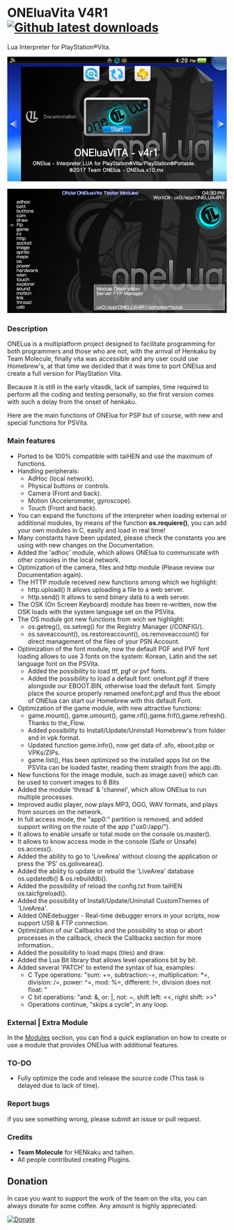 # ONEluaVita V4R1 [![Github latest downloads](https://img.shields.io/github/downloads/ONElua/ONEluaVita/total.svg)](https://github.com/ONElua/ONEluaVita/releases/latest)

Lua Interpreter for PlayStation®Vita.

![header](preview_1.png)

![header](preview_2.png)

### Description ###
ONELua is a multiplatform project designed to facilitate programming for both programmers and those who are not, with the arrival of Henkaku by Team Molecule, finally vita was accessible and any user could use Homebrew's, at that time we decided that it was time to port ONElua and create a full version for PlayStation Vita.

Because it is still in the early vitasdk, lack of samples, time required to perform all the coding and testing personally, so the first version comes with such a delay from the onset of henkaku.

Here are the main functions of ONElua for PSP but of course, with new and special functions for PSVita.

### Main features ###
- Ported to be 100% compatible with taiHEN and use the maximum of functions.
- Handling peripherals:
	* AdHoc (local network).
	* Physical buttons or controls.
	* Camera (Front and back).
	* Motion (Accelerometer, gyroscope).
	* Touch (Front and back).
- You can expand the functions of the interpreter when loading external or additional modules, by means of the function **os.requiere()**, you can add your own modules in C, easily and load in real time!
- Many constants have been updated, please check the constants you are using with new changes on the Documentation.
- Added the 'adhoc' module, which allows ONElua to communicate with other consoles in the local network.
- Optimization of the camera, files and http module (Please review our Documentation again).
- The HTTP module received new functions among which we highlight:
	* http.upload() It allows uploading a file to a web server.
	* http.send() It allows to send binary data to a web server.
- The OSK (On Screen Keyboard) module has been re-written, now the OSK loads with the system language set on the PSVita.
- The OS module got new functions from wich we highlight:
	* os.getreg(), os.setreg() for the Registry Manager (/CONFIG/).
	* os.saveaccount(), os.restoreaccount(), os.removeaccount() for direct management of the files of your PSN Account.
- Optimization of the font module, now the default PGF and PVF font loading allows to use 3 fonts on the system: Korean, Latin and the set language font on the PSVita.
	* Added the possibility to load ttf, pgf or pvf fonts.
	* Added the possibility to load a default font: onefont.pgf if there alongside our EBOOT.BIN, otherwise load the default font. Simply place the source properly renamed onefont.pgf and thus the eboot of ONElua can start our Homebrew with this default Font.
- Optimization of the game module, with new attractive functions:
	* game.mount(), game.umount(), game.rif(),game.frif(),game.refresh(). Thanks to the_Flow.
	* Added possibility to Install/Update/Uninstall Homebrew's from folder and in vpk format.
	* Updated function game.info(), now get data of .sfo, eboot.pbp or VPKs/ZIPs.
	* game.list(), Has been optimized so the installed apps list on the PSVita can be loaded faster, reading them straigth from the app.db.
- New functions for the image module, such as image.save() which can be used to convert images to 8 Bits
- Added the module 'thread' & 'channel', which allow ONElua to run multiple processes.
- Improved audio player, now plays MP3, OGG, WAV formats, and plays from sources on the network.
- In full access mode, the "app0:" partition is removed, and added support writing on the route of the app ("ux0:/app/<ID>").
- It allows to enable unsafe or total mode on the console os.master().
- It allows to know access mode in the console (Safe or Unsafe) os.access().
- Added the ability to go to 'LiveArea' without closing the application or press the 'PS' os.golivearea().
- Added the ability to update or rebuild the 'LiveArea' database os.updatedb() & os.rebuilddb().
- Added the possibility of reload the config.txt from taiHEN os.taicfgreload().
- Added the possibility of Install/Update/Uninstall CustomThemes of 'LiveArea'.
- Added ONEdebugger - Real-time debugger errors in your scripts, now support USB & FTP connection. 
- Optimization of our Callbacks and the possibility to stop or abort processes in the callback, check the Callbacks section for more information..
- Added the possibility to load maps (tiles) and draw.
- Added the Lua Bit library that allows level operations bit by bit.
- Added several 'PATCH' to extend the syntax of lua, examples:
	* C Type operations: "sum: +=, subtraction:-=, multiplication: *=, division: /=, power: ^=, mod: %=, different: !=, division does not float: \"
	* C bit operations: "and: &, or: |, not: ~, shift left: <<, right shift: >>"
	* Operations continue, "skips a cycle", in any loop.

### External | Extra Module ###
In the [Modules](https://github.com/ONElua/ONEluaVita/tree/master/modules) section, you can find a quick explanation on how to create or use a module that provides ONElua with additional features.

### TO-DO ###
- Fully optimize the code and release the source code (This task is delayed due to lack of time).

### Report bugs ###
if you see something wrong, please submit an issue or pull request.

### Credits ###
- **Team Molecule** for HENkaku and taihen.
- All people contributed creating Plugins.

## Donation ##
In case you want to support the work of the team on the vita, you can always donate for some coffee. Any amount is highly appreciated:

[![Donate](https://www.paypalobjects.com/en_US/i/btn/btn_donateCC_LG.gif)](https://www.paypal.com/cgi-bin/webscr?cmd=_donations&business=YHZ5XBWEXP8ZY&lc=MX&item_name=ONElua%20Team%20Projects&item_number=AdrenalineBubbleManager&currency_code=USD&bn=PP%2dDonationsBF%3abtn_donateCC_LG%2egif%3aNonHosted)

